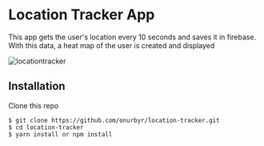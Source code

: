 # Location Tracker App

This app gets the user's location every 10 seconds and saves it in firebase. With this data, a heat map of the user is created and displayed

![locationtracker](https://github.com/onurbyr/location-tracker/assets/61909278/da4221cc-932a-48ce-9798-4c5b1161c24d)



## Installation
Clone this repo
```
$ git clone https://github.com/onurbyr/location-tracker.git
$ cd location-tracker
$ yarn install or npm install
```
